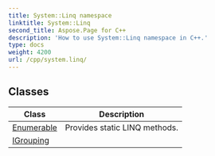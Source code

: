 ```yaml
---
title: System::Linq namespace
linktitle: System::Linq
second_title: Aspose.Page for C++
description: 'How to use System::Linq namespace in C++.'
type: docs
weight: 4200
url: /cpp/system.linq/
---
```




## Classes

| Class | Description |
| --- | --- |
| [Enumerable](./enumerable/) | Provides static LINQ methods. |
| [IGrouping](./igrouping/) |  |
